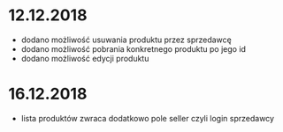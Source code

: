 # 12.12.2018

- dodano możliwość usuwania produktu przez sprzedawcę
- dodano możliwość pobrania konkretnego produktu po jego id
- dodano możliwość edycji produktu

# 16.12.2018

- lista produktów zwraca dodatkowo pole seller czyli login sprzedawcy
